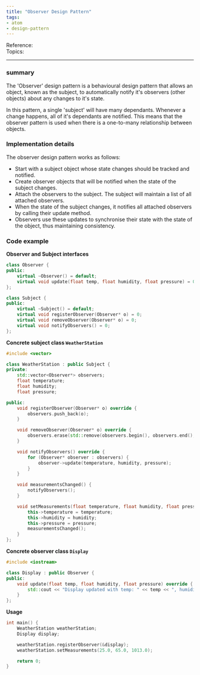```yaml
---
title: "Observer Design Pattern"
tags:
- atom
- design-pattern
---
```

Reference:  
Topics:  

---

### summary
The 'Observer' design pattern is a behavioural design pattern that allows an object, known as the
subject, to automatically notify it's observers (other objects) about any changes to it's state.

In this pattern, a single 'subject' will have many dependants. Whenever a change happens, all of it's
dependants are notified. This means that the observer pattern is used when there is a one-to-many
relationship between objects.

### Implementation details
The observer design pattern works as follows:
-   Start with a subject object whose state changes should be tracked and notified.
-   Create observer objects that will be notified when the state of the subject changes.
-   Attach the observers to the subject. The subject will maintain a list of all attached observers.
-   When the state of the subject changes, it notifies all attached observers by calling their
    update method.
-   Observers use these updates to synchronise their state with the state of the object, thus
    maintaining consistency.

### Code example
**Observer and Subject interfaces**
```cpp
class Observer {
public:
    virtual ~Observer() = default;
    virtual void update(float temp, float humidity, float pressure) = 0;
};

class Subject {
public:
    virtual ~Subject() = default;
    virtual void registerObserver(Observer* o) = 0;
    virtual void removeObserver(Observer* o) = 0;
    virtual void notifyObservers() = 0;
};

```

**Concrete subject class `WeatherStation`**
```cpp
#include <vector>

class WeatherStation : public Subject {
private:
    std::vector<Observer*> observers;
    float temperature;
    float humidity;
    float pressure;

public:
    void registerObserver(Observer* o) override {
        observers.push_back(o);
    }

    void removeObserver(Observer* o) override {
        observers.erase(std::remove(observers.begin(), observers.end(), o), observers.end());
    }

    void notifyObservers() override {
        for (Observer* observer : observers) {
            observer->update(temperature, humidity, pressure);
        }
    }

    void measurementsChanged() {
        notifyObservers();
    }

    void setMeasurements(float temperature, float humidity, float pressure) {
        this->temperature = temperature;
        this->humidity = humidity;
        this->pressure = pressure;
        measurementsChanged();
    }
};

```

**Concrete observer class `Display`**
```cpp
#include <iostream>

class Display : public Observer {
public:
    void update(float temp, float humidity, float pressure) override {
        std::cout << "Display updated with temp: " << temp << ", humidity: " << humidity << ", pressure: " << pressure << std::endl;
    }
};

```

**Usage**
```cpp
int main() {
    WeatherStation weatherStation;
    Display display;

    weatherStation.registerObserver(&display);
    weatherStation.setMeasurements(25.0, 65.0, 1013.0);

    return 0;
}

```

